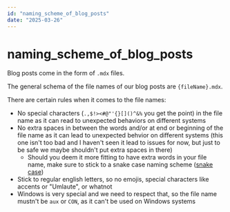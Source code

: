 ```yaml
---
id: "naming_scheme_of_blog_posts"
date: "2025-03-26"
---
```


# naming_scheme_of_blog_posts

Blog posts come in the form of `.mdx` files.

The general schema of the file names of our blog posts are `{fileName}.mdx`.

There are certain rules when it comes to the file names:

- No special characters (`.,$!><#@"'{}[]()^&%` you get the point) in the file name as it can read to unexpected behaviors on different systems
- No extra spaces in between the words and/or at end or beginning of the file name as it can lead to unexpected behvior on different systems (this one isn't too bad and I haven't seen it lead to issues for now, but just to be safe we maybe shouldn't put extra spaces in there)
  - Should you deem it more fitting to have extra words in your file name, make sure to stick to a snake case naming scheme ([snake case](https://en.wikipedia.org/wiki/Snake_case))
- Stick to regular english letters, so no emojis, special characters like accents or "Umlaute", or whatnot
- Windows is very special and we need to respect that, so the file name mustn't be `aux` or `CON`, as it can't be used on Windows systems
